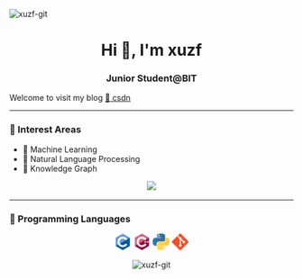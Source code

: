 <p align="left"> <img src="https://komarev.com/ghpvc/?username=xuzf-git" alt="xuzf-git" /> </p>

<h1 align="center">Hi 👋, I'm xuzf</h1>
<h3 align="center">Junior Student@BIT</h3>

Welcome to visit my blog [:pencil: csdn](https://blog.csdn.net/qq_43586043)

---

### :rainbow: Interest Areas
- :baby: Machine Learning
- :book: Natural Language Processing
- :mag_right: Knowledge Graph
<!-- * Frontend and Backend Web Development -->

<p align="center"> <img src = "https://github-readme-stats.vercel.app/api/top-langs/?username=xuzf-git&layout=compact"> </p>

---

### :hammer: Programming Languages
<p align="center">
<img src = 'https://raw.githubusercontent.com/xuzf-git/xuzf-git/master/images/c-original.svg' width='30'/> 
<img src = 'https://raw.githubusercontent.com/xuzf-git/xuzf-git/master/images/cpp.svg' width='30'/>
<img src = 'https://raw.githubusercontent.com/xuzf-git/xuzf-git/master/images/python.svg' width='30'/>
<img src = 'https://raw.githubusercontent.com/xuzf-git/xuzf-git/master/images/git.svg' width='30'/>
</p>

<p align="center"> <img src=https://github-readme-stats.vercel.app/api?username=xuzf-git&show_icons=true alt="xuzf-git" />  </p>


<!-- - ⚡ C++ / Python
- 🔭 I’m currently working on ...
- 🌱 I’m currently learning ...
- 👯 I’m looking to collaborate on ...
- 🤔 I’m looking for help with ...
- 💬 Ask me about ...
- 📫 How to reach me: ...
- 😄 Pronouns: ...
- ⚡ Fun fact: ... -->